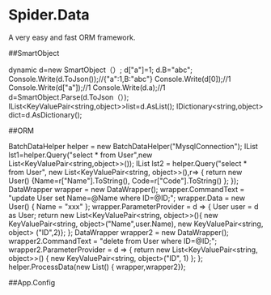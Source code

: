 # Spider.Data

A very easy and fast ORM framework.

##SmartObject

dynamic d=new SmartObject（）;
d["a"]=1;
d.B="abc";
Console.Write(d.ToJson());//{"a":1,B:"abc"}
Console.Write(d[0]);//1
Console.Write(d["a"]);//1
Console.Write(d.a);//1
d=SmartObject.Parse(d.ToJson（）);
IList<KeyValuePair<string,object>>list=d.AsList();
IDictionary<string,object> dict=d.AsDictionary();

##ORM

BatchDataHelper helper = new BatchDataHelper("MysqlConnection");
IList<dynamic> lst1=helper.Query("select * from User",new List<KeyValuePair<string,object>>());
IList<User> lst2 = helper.Query("select * from User", new List<KeyValuePair<string, object>>(),r=> { return new User() {Name=r["Name"].ToString(), Code=r["Code"].ToString() }; });
DataWrapper wrapper = new DataWrapper();
wrapper.CommandText = "update User set Name=@Name where ID=@ID;";
wrapper.Data = new User() { Name = "xxx" };
wrapper.ParameterProvider = d => { User user = d as User; return new List<KeyValuePair<string, object>>(){ new KeyValuePair<string, object>("Name",user.Name), new KeyValuePair<string, object> ("ID",2)}; };
DataWrapper wrapper2 = new DataWrapper();
wrapper2.CommandText = "delete from User where ID=@ID;";
wrapper2.ParameterProvider = d => { return new List<KeyValuePair<string, object>>() {  new KeyValuePair<string, object>("ID", 1) }; };
helper.ProcessData(new List<DataWrapper>() { wrapper,wrapper2});

##App.Config
<?xml version="1.0" encoding="utf-8" ?>
<configuration>
  <connectionStrings>
    <add name="MysqlConnection" providerName="MySql.Data.MySqlClient" connectionString="server=localhost;database=test;Uid=root;Pwd=xxx;port=3306;" />
  </connectionStrings>
  <system.data>
    <DbProviderFactories>
      <remove invariant="MySql.Data.MySqlClient" />
      <add name="MySQL Data Provider" invariant="MySql.Data.MySqlClient" description=".Net Framework Data Provider for MySQL" type="MySql.Data.MySqlClient.MySqlClientFactory, MySql.Data, Version=6.7.4.0, Culture=neutral, PublicKeyToken=c5687fc88969c44d" />
    </DbProviderFactories>
  </system.data>
    <startup> 
        <supportedRuntime version="v4.0" sku=".NETFramework,Version=v4.5.2" />
    </startup>
</configuration>
